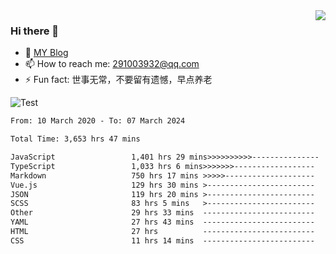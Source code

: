 <img align='right' src='https://github-readme-stats.vercel.app/api?username=niaogege&show_icons=true&theme=radical'/>

### Hi there 👋

- 🌱 [MY Blog](https://bythewayer.com/)
- 📫 How to reach me: 291003932@qq.com
- ⚡ Fun fact:  世事无常，不要留有遗憾，早点养老

![Test](https://github-readme-stats.vercel.app/api/top-langs/?username=niaogege&layout=compact)

<!--START_SECTION:waka-->

```txt
From: 10 March 2020 - To: 07 March 2024

Total Time: 3,653 hrs 47 mins

JavaScript                 1,401 hrs 29 mins>>>>>>>>>>---------------   38.36 %
TypeScript                 1,033 hrs 6 mins>>>>>>>------------------   28.27 %
Markdown                   750 hrs 17 mins >>>>>--------------------   20.53 %
Vue.js                     129 hrs 30 mins >------------------------   03.54 %
JSON                       119 hrs 20 mins >------------------------   03.27 %
SCSS                       83 hrs 5 mins   >------------------------   02.27 %
Other                      29 hrs 33 mins  -------------------------   00.81 %
YAML                       27 hrs 43 mins  -------------------------   00.76 %
HTML                       27 hrs          -------------------------   00.74 %
CSS                        11 hrs 14 mins  -------------------------   00.31 %
```

<!--END_SECTION:waka-->
